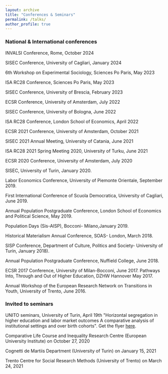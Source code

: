 ```yaml
---
layout: archive
title: "Conferences & Seminars"
permalink: /talks/
author_profile: true
---
```


### National & International conferences

INVALSI Conference, Rome, October 2024

SISEC Conference, University of Cagliari, January 2024

6th Workshop on Experimental Sociology, Sciences Po Paris, May 2023

ISA RC28 Conference, Sciences Po Paris, May 2023

SISEC Conference, University of Brescia, February 2023

ECSR Conference, University of Amsterdam, July 2022

SISEC Conference, University of Bologna, June 2022

ISA RC28 Conference, London School of Economics, April 2022

ECSR 2021 Conference, University of Amsterdam, October 2021

SISEC 2021 Annual Meeting, University of Catania, June 2021

ISA RC28 2021 Spring Meeting 2020, University of Turku, June 2021

ECSR 2020 Conference, University of Amsterdam, July 2020

SISEC, University of Turin, January 2020.

Labor Economics Conference, University of Piemonte Orientale, September 2019.

First International Conference of Scuola Democratica, University of Cagliari, June 2019.

Annual Population Postgraduate Conference, London School of Economics and Political Science, May 2019.

Population Days (Sis-AISP), Bocconi- Milano,January 2019.

Historical Materialism Annual Conference, SOAS- London, March 2018.

SISP Conference, Department of Culture, Politics and Society- University of Turin, January 2018).

Annual Population Postgraduate Conference, Nuffield College, June 2018.

ECSR 2017 Conference, University of Milan-Bocconi, June 2017. Pathways Into, Through and Out of Higher Education, DZHW Hannover May 2017.

Annual Workshop of the European Research Network on Transitions in Youth, University of Trento, June 2016.


### Invited to seminars

UNITO seminars, University of Turin, April 19th "Horizontal segregation in higher education and labor market outcomes
A comparative analysis of institutional settings and over birth cohorts". Get the flyer [here](files/OUP.pdf).

Comparative Life Course and Inequality Research Centre (European University Institute) on October 27, 2020

Cognetti de Martiis Department (University of Turin) on January 15, 2021

Trento Centre for Social Research Methods (University of Trento) on March 24, 2021

